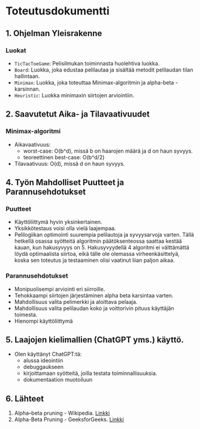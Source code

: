 # Toteutusdokumentti


## 1. Ohjelman Yleisrakenne


### Luokat
- `TicTacToeGame`: Pelisilmukan toiminnasta huolehtiva luokka.
- `Board`: Luokka, joka edustaa pelilautaa ja sisältää metodit pelilaudan tilan hallintaan.
- `Minimax`: Luokka, joka toteuttaa Minimax-algoritmin ja alpha-beta -karsinnan.
- `Heuristic`: Luokka minimaxin siirtojen arviointiin.


## 2. Saavutetut Aika- ja Tilavaativuudet

### Minimax-algoritmi
- Aikavaativuus: 
  - worst-case: O(b^d), missä b on haarojen määrä ja d on haun syvyys.
  - teoreettinen best-case: O(b^d/2)
- Tilavaativuus: O(d), missä d on haun syvyys.


## 4. Työn Mahdolliset Puutteet ja Parannusehdotukset

### Puutteet
- Käyttöliittymä hyvin yksinkertainen.
- Yksikkötestaus voisi olla vielä laajempaa.
- Pelilogiikan optimointi suurempia pelilautoja ja syvyysarvoja varten. Tällä hetkellä osassa syötteitä algoritmin päätöksenteossa saattaa kestää kauan, kun hakusyvyys on 5. Hakusyvyydellä 4 algoritmi ei välttämättä löydä optimaalista siirtoa, eikä tälle ole olemassa virheenkäsittelyä, koska sen toteutus ja testaaminen olisi vaatinut liian paljon aikaa. 

### Parannusehdotukset
- Monipuolisempi arviointi eri siirroille.
- Tehokkaampi siirtojen järjestäminen alpha beta karsintaa varten.
- Mahdollisuus valita pelimerkki ja aloittava pelaaja.
- Mahdollisuus valita pelilaudan koko ja voittorivin pituus käyttäjän toimesta.
- Hienompi käyttöliittymä


## 5. Laajojen kielimallien (ChatGPT yms.) käyttö. 

- Olen käyttänyt ChatGPT:tä:
  - alussa ideointiin
  -  debuggaukseen
  -  kirjoittamaan syötteitä, joilla testata toiminnallisuuksia.
  -  dokumentaation muotoiluun

## 6. Lähteet
1. Alpha–beta pruning - Wikipedia. [Linkki](https://en.wikipedia.org/wiki/Alpha%E2%80%93beta_pruning)
2. Alpha-Beta Pruning - GeeksforGeeks. [Linkki](https://www.geeksforgeeks.org/minimax-algorithm-in-game-theory-set-4-alpha-beta-pruning/)